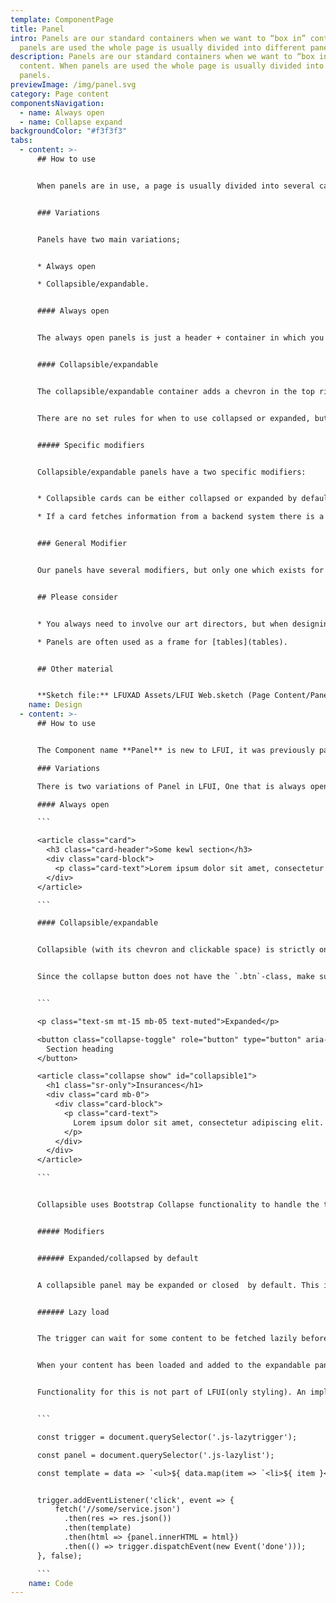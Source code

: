 ```yaml
---
template: ComponentPage
title: Panel
intro: Panels are our standard containers when we want to “box in” content. When
  panels are used the whole page is usually divided into different panels.
description: Panels are our standard containers when we want to “box in”
  content. When panels are used the whole page is usually divided into different
  panels.
previewImage: /img/panel.svg
category: Page content
componentsNavigation:
  - name: Always open
  - name: Collapse expand
backgroundColor: "#f3f3f3"
tabs:
  - content: >-
      ## How to use


      When panels are in use, a page is usually divided into several cards (without images), each with their own heading, with full width across the component on top of our gray background. These can contain anything, frequent examples include test, tables and forms.


      ### Variations


      Panels have two main variations; 


      * Always open 

      * Collapsible/expandable. 


      #### Always open


      The always open panels is just a header + container in which you can put other information, such as tables.


      #### Collapsible/expandable


      The collapsible/expandable container adds a chevron in the top right corner of the header-section, for expanding or collapsing the panel.  When collapsed, only the header of the panel is shown.


      There are no set rules for when to use collapsed or expanded, but a rule of thumb is to have cards with the most important information expanded by default and the ones with secondary information collapsed. 


      ##### Specific modifiers


      Collapsible/expandable panels have a two specific modifiers:


      * Collapsible cards can be either collapsed or expanded by default. 

      * If a card fetches information from a backend system there is a version of the panel which has a *lazy load* function which allows for the data to first be fetched if/when a user expands that specific panel. Great for slow backend systems!


      ### General Modifier


      Our panels have several modifiers, but only one which exists for both always open and collapsible/expandable panels, namely "load more". The "load more" is to be used when you have a panel with lots of possible data (like a transaction list), and it isn't feasible or desirable to show all data at once.


      ## Please consider


      * You always need to involve our art directors, but when designing a page with many panels that sweet sweet AD love is extra needed.

      * Panels are often used as a frame for [tables](tables).


      ## Other material


      **Sketch file:** LFUXAD Assets/LFUI Web.sketch (Page Content/Panel)
    name: Design
  - content: >-
      ## How to use


      The Component name **Panel** is new to LFUI, it was previously part of [Cards](/components/web/page-content/card/). Since LFUI is built on top of Bootstrap all classes in this component still use class names from the card component. 

      ### Variations

      There is two variations of Panel in LFUI, One that is always open and one that is collapsible.

      #### Always open

      ```

      <article class="card">
        <h3 class="card-header">Some kewl section</h3>
        <div class="card-block">
          <p class="card-text">Lorem ipsum dolor sit amet, consectetur adipiscing elit. Aenean porttitor risus pellentesque eros scelerisque, et euismod lectus tempus. Maecenas at ornare magna. Sed vitae consequat risus. Cras ultrices nec magna in placerat.</p>
        </div>
      </article>

      ```

      #### Collapsible/expandable


      Collapsible (with its chevron and clickable space) is strictly only used along with this specific functionality; if you want a "static collapsible panel", use the default panel styling instead. Using the chevron and clickable surface when the component is never supposed to collapse is wrong.


      Since the collapse button does not have the `.btn`-class, make sure you add the `role="button"`-property to the element.


      ```

      <p class="text-sm mt-15 mb-05 text-muted">Expanded</p>

      <button class="collapse-toggle" role="button" type="button" aria-controls="collapsible1" data-toggle="collapse" data-target="#collapsible1" aria-expanded="true">
        Section heading
      </button>

      <article class="collapse show" id="collapsible1">
        <h1 class="sr-only">Insurances</h1>
        <div class="card mb-0">
          <div class="card-block">
            <p class="card-text">
              Lorem ipsum dolor sit amet, consectetur adipiscing elit. Sed ex diam, ultrices eu diam at, tristique mattis risus. Aenean tristique efficitur sem sed pulvinar. Morbi in felis ex.
            </p>
          </div>
        </div>
      </article>

      ```


      Collapsible uses Bootstrap Collapse functionality to handle the toggle, you can read more about how to use it [here](/components/web/supportive-microinteractions/collapse).


      ##### Modifiers


      ###### Expanded/collapsed by default


      A collapsible panel may be expanded or closed  by default. This is handle by changing aria-expanded="*" to either true or false and add/remove `.show` from the `.collapse` .


      ###### Lazy load


      The trigger can wait for some content to be fetched lazily before being expanded. While loading, a progress bar will be shown.


      When your content has been loaded and added to the expandable panel, simply notify the trigger by triggering a `done` event on it.


      Functionality for this is not part of LFUI(only styling). An implementation could look something like this. 


      ```

      const trigger = document.querySelector('.js-lazytrigger');

      const panel = document.querySelector('.js-lazylist');

      const template = data => `<ul>${ data.map(item => `<li>${ item }</li>`).join('\n') }</ul>`;


      trigger.addEventListener('click', event => {
          fetch('//some/service.json')
            .then(res => res.json())
            .then(template)
            .then(html => {panel.innerHTML = html})
            .then(() => trigger.dispatchEvent(new Event('done')));
      }, false);

      ```
    name: Code
---
```

